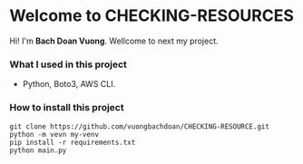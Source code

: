 # Welcome to CHECKING-RESOURCES
Hi! I'm **Bach Doan Vuong**. Wellcome to next my project.

### What I used in this project

 - Python, Boto3, AWS CLI.

### How to install this project

    git clone https://github.com/vuongbachdoan/CHECKING-RESOURCE.git
    python -m vevn my-venv
    pip install -r requirements.txt
    python main.py
    
